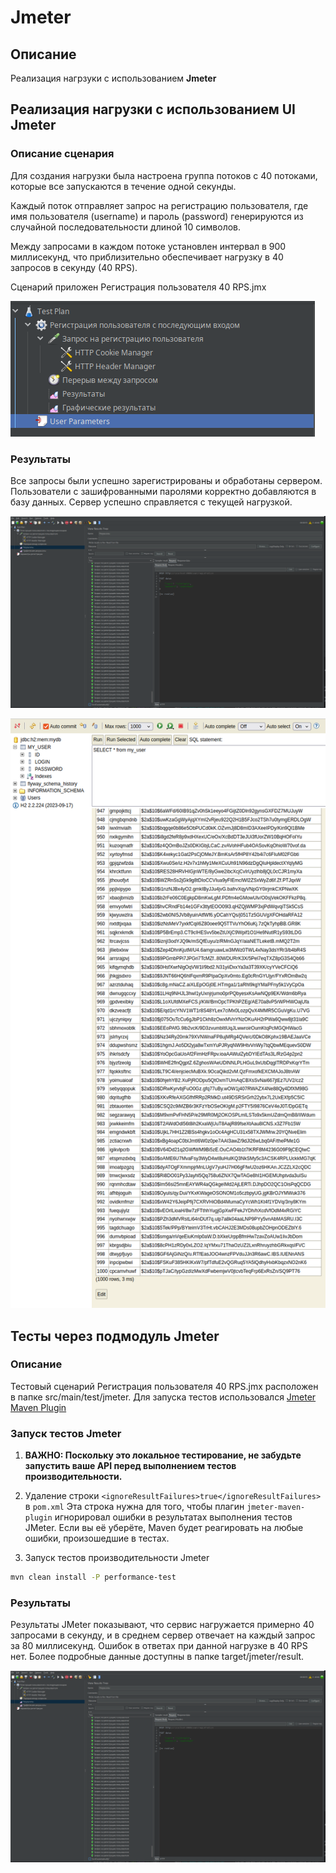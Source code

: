 # Jmeter

## Описание
Реализация нагрзуки с использованием **Jmeter**

## Реализация нагрузки с использованием UI Jmeter

### Описание сценария

Для создания нагрузки была настроена группа потоков с 40 потоками, которые все запускаются в течение одной секунды.

Каждый поток отправляет запрос на регистрацию пользователя, где имя пользователя (username) и пароль (password) генерируются из случайной последовательности длиной 10 символов.

Между запросами в каждом потоке установлен интервал в 900 миллисекунд, что приблизительно обеспечивает нагрузку в 40 запросов в секунду (40 RPS).

Сценарий приложен Регистрация пользователя 40 RPS.jmx

![Сценарий Jmeter](jmeter_1.png)


### Результаты

Все запросы были успешно зарегистрированы и обработаны сервером. Пользователи с зашифрованными паролями корректно добавляются в базу данных. 
Сервер успешно справляется с текущей нагрузкой.

![Результаты Jmeter](jmeter_2.png)

![Результаты БД](db_1.png)

## Тесты через подмодуль Jmeter

### Описание

Тестовый сценарий Регистрация пользователя 40 RPS.jmx расположен в папке src/main/test/jmeter. 
Для запуска тестов использовался [Jmeter Maven Plugin](https://github.com/jmeter-maven-plugin/jmeter-maven-plugin)

### Запуск тестов Jmeter

1. **ВАЖНО: Поскольку это локальное тестирование, не забудьте запустить ваше API перед выполнением тестов производительности.**

2. Удаление строки `<ignoreResultFailures>true</ignoreResultFailures>` в `pom.xml`
Эта строка нужна для того, чтобы плагин `jmeter-maven-plugin` игнорировал ошибки в 
результатах выполнения тестов JMeter. Если вы её уберёте, Maven будет реагировать на любые ошибки, произошедшие в тестах.

3. Запуск тестов производительности Jmeter
```bash
mvn clean install -P performance-test 
```

### Результаты

Результаты JMeter показывают, что сервис нагружается примерно 40 запросами в секунду, и в среднем сервер отвечает на каждый запрос за 80 миллисекунд.
Ошибок в ответах при данной нагрузке в 40 RPS нет.
Более подробные данные доступны в папке target/jmeter/result.

![Результаты Jmeter](jmeter_2.png)


